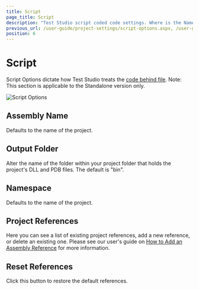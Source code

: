 ```yaml
---
title: Script
page_title: Script
description: "Test Studio script coded code settings. Where is the Namespace in Test Studio project How to add reference/reference assembly in a Test Studio project.  Test Studio project's bin folder "
previous_url: /user-guide/project-settings/script-options.aspx, /user-guide/project-settings/script-options
position: 6
---
```

# Script

Script Options dictate how Test Studio treats the <a href="/advanced-topics/coded-steps/code-behind-file" target="_blank">code behind file</a>. Note: This section is applicable to the Standalone version only.

![Script Options][1]

## Assembly Name

Defaults to the name of the project.

## Output Folder

Alter the name of the folder within your project folder that holds the project's DLL and PDB files. The default is "bin".

## Namespace

Defaults to the name of the project.

## Project References

Here you can see a list of existing project references, add a new reference, or delete an existing one. Please see our user's guide on <a href="/advanced-topics/coded-steps/add-assembly-reference" target="_blank">How to Add an Assembly Reference</a> for more information.

## Reset References

Click this button to restore the default references.


[1]: /img/features/project-settings/script-options/fig1.png